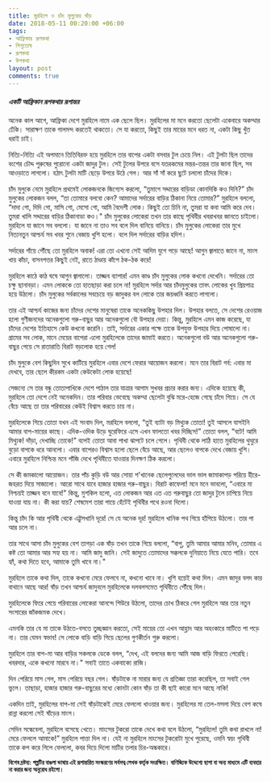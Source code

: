 ```yaml
---
title: মুরহিলে ও চাঁদ মুলুকের ষাঁড়
date: 2018-05-11 00:20:00 +06:00
tags:
- আফ্রিকার রূপকথা
- শিশুতোষ
- রূপকথা
- উপকথা
layout: post
comments: true
---
```

<h4><i>একটি আফ্রিকান রূপকথার রূপান্তর</i></h4>

অনেক কাল আগে, আফ্রিকা দেশে মুরহিলে নামে এক ছেলে ছিল। মুরহিলের মা মনে করতো ছেলেটা একেবারে অকম্মার ঢেঁকি। সারাক্ষণ তাকে গালমন্দ করতেই থাকতো। সে যা করতো, কিছুই তার মায়ের মনে ধরত না, একটা কিছু খুঁত ধরাই চাই।


নিত্যি-নিত্যি এই অপমানে তিতিবিরক্ত হয়ে মুরহিলে তার বাপের একটা বসবার টুল চেয়ে নিল। এই টুলটা ছিল তাদের বংশের চৌদ্দ পুরুষের পুরোনো একটা জাদুর টুল। সেই টুলের উপরে বসে যতরকমের মন্তর-তন্তর তার জানা ছিল, সব আওড়াতে লাগলো। হঠাৎ টুলটা মাটি ছেড়ে উপরে উঠে গেল। আর সাঁ সাঁ করে ছুটে চললো চাঁদের দিকে।


চাঁদ মুলুকে নেমে মুরহিলে প্রথমেই লোকজনকে জিগ্যেস করলো, “তুমাগে সদ্দারের বাড়িডা কোনদিকি কও দিনি?” চাঁদ মুলুকের লোকজন বলল, “তা তোমারে বলবো কেন? আমাদের সর্দারের বাড়ির ঠিকানা নিয়ে তোমার?” মুরহিলে বললো, “দাদা গো, দিদি গো, মাসি গো, মেসো গো, আমি বৈদেশী লোক। কিছুই তো চিনি না, তুমরা যা কবা আমি করে দেব। তুমরা খালি সদ্দারের বাড়ির ঠিকানাডা কও।" চাঁদ মুলুকের লোকেরা তখন তার কাছে পৃথিবীর খবরাখবর জানতে চাইলো। মুরহিলে যা জানে সব বললো। যা জানে না তাও সব বলে দিল বানিয়ে বানিয়ে। চাঁদ মুলুকের লোকেরা তার মুখে নিত্যনতুন আশ্চর্য সব খবর শুনে বেজায় খুশি হলো। বলে দিল সর্দারের বাড়ির হদিশ।


সর্দারের গাঁয়ে পৌঁছে তো মুরহিলে অবাক! এরা তো এখনো সেই আদিম যুগে পড়ে আছে! আগুন জ্বালাতে জানে না, মাংস খায় কাঁচা, বাসনপত্তর কিছুই নেই, রাতে ঠাণ্ডায় কাঁপে ঠক-ঠক করে!


মুরহিলে কাঠে কাঠ ঘষে আগুন জ্বালালো। তাজ্জব ব্যাপার! এমন কাণ্ড চাঁদ মুলুকের লোক কখনো দেখেনি। সর্দারের তো চক্ষু ছানাবড়া। এমন লোককে তো হাতছাড়া করা চলে না! মুরহিলে সর্দার আর চাঁদমুলুকের তাবৎ লোকের খুব প্রিয়পাত্র হয়ে উঠলো। চাঁদ মুলুকের সর্বকালের সবচেয়ে বড় জাদুকর বল লোকে তার জয়ধ্বনি করতে লাগলো।


তার এই আশ্চর্য কাজের জন্য চাঁদের দেশের মানুষেরা তাকে অনেককিছু উপহার দিল। উপহার বলতে, সে দেশের রেওয়াজ হলো গুণীজনদের অনেকগুলো গরু-বাছুর আর অনেকগুলো বৌ উপহার দেয়া। কিন্তু, মুরহিলে এমন কাজ করেছে, যা চাঁদের দেশের ইতিহাসে কেউ কখনো করেনি। তাই, সর্দারের একার পক্ষে তাকে উপযুক্ত উপহার দিয়ে পোষালো না। গ্রামের সব লোক, মানে মেয়ের বাপেরা এলো মুরহিলেকে তাদের জামাই করতে। অনেকগুলো বউ আর অনেকগুলো গরু-বাছুর পেয়ে সে রাতারাতি বিরাট বড়লোক হয়ে গেল!


চাঁদ মুলুকে বেশ কিছুদিন সুখে কাটিয়ে মুরহিলে এবার দেশে ফেরার আয়োজন করলো। মনে তার বিরাট গর্ব: এবার মা দেখবে, তার ছেলে কীরকম একটা কেউকেটা লোক হয়েছে!


সেজন্যে সে তার বন্ধু তোতাপাখিকে দেশে পাঠাল তার যাত্রার আগাম সুখবর প্রচার করার জন্য। এদিকে হয়েছে কী, মুরহিলে তো দেশে নেই অনেকদিন। তার পরিবার ভেবেছে অকম্মা ছেলেটা বুঝি মরে-হেজে গেছে চাঁদে গিয়ে। সে যে বেঁচে আছে তা তার পরিবারের কেউই বিশ্বাস করতে চায় না।


মুরহিলেকে গিয়ে তোতা যখন এই সংবাদ দিল, মরহিলে বললো, “তুই ব্যাটা বড় মিথ্যুক তোতা! তুই আসলে যাসইনি আমার বাপ-মায়ের কাছে। এদিক-ওদিক উড়ে ঘুরেফিরে এসে এখন ফালতো খবর দিচ্ছিস!” তোতা বলল, “বটে! আমি মিথ্যুক! দাঁড়া, দেখাচ্ছি তোকে!” বলেই তোতা আবা পাখা ঝাপটে চলে গেলে। পৃথিবী থেকে লাঠি হাতে মুরহিলের থুত্থুরে বুড়ো বাপকে ধরে আনলো। এবার বাপেরও বিশ্বাস হলো ছেলে বেঁচে আছে, আর ছেলেও বাপকে দেখে বেজায় খুশি। এবারে মুরহিলে নিশ্চিন্ত মনে পাঁজি দেখে পৃথিবীতে যাওয়ার দিনক্ষণ ঠিক করলো।


সে কী জমকালো আয়োজন। তার পাঁচ কুড়ি বউ আর সোয়া শ'খানেক ছেলেপুলেদের ভাল ভাল জামাকাপড় পরিয়ে হীরে-জহরত দিয়ে সাজালো। আরো সাথে যাবে হাজার হাজার গরু-বাছুর। বিরাট কাফেলা! মনে মনে ভাবলো, “এবারে মা নিশ্চয়ই তাজ্জব বনে যাবে!” কিন্তু, মুশকিল হলো, এত লোকজন আর এত এত গরুবাছুর তো জাদুর টুলে চাপিয়ে নিয়ে যাওয়া যায় না। কী করা যায়? শেষমেশ তারা পায়ে হেঁটেই পৃথিবীর পথে রওনা দিলো।


কিন্তু চাঁদ কি আর পৃথিবী থেকে এট্টুসখানি দূরে! সে যে অনেক দূর! মুরহিলে খানিক পথ গিয়ে হাঁপিয়ে উঠলো। তার পা আর চলে না।


তার সাথে আসা চাঁদ মুলুকের বেশ তাগড়া এক ষাঁড় তখন তাকে গিয়ে বললো, “বাপু, তুমি আমার আমার মনিব, তোমার এ কষ্ট তো আমার আর সহ্য হয় না। আমি জাদু জানি। সেই জাদুতে তোমাদের সক্কলকে দুনিয়াতে নিয়ে যেতে পারি। তবে হ্যাঁ, কথা দিতে হবে, আমাকে তুমি খাবে না।"


মুরহিলে তাকে কথা দিল, তাকে কখনো মেরে ফেলবে না, কখনো খাবে না। খুশি হয়েই কথা দিল। এমন জাদুর বলদ কার বাথানে আছে আর! ষাঁড় তখন আশ্চর্য জাদুবলে মুরহিলেকে দলবলসমেত পৃথিবীতে পৌঁছে দিল।


মুরহিলেকে ফিরে পেয়ে পরিবারের লোকেরা আনন্দে শিউরে উঠলো, তাদের চোখ ঠিকরে গেল মুরহিলে আর তার নতুন সংসারের জাঁকজমক দেখে।


এমনকি তার যে মা তাকে উঠতে-বসতে তুচ্ছজ্ঞান করতো, সেই মায়ের তো এখন আহ্লাদ আর অহংকারে মাটিতে পা পড়ে না। তার যেমন স্বভাব! সে লোকে বাড়ি বাড়ি গিয়ে ছেলের গুণকীর্তন শুরু করলো।


মুরহিলে তার বাপ-মা আর বাড়ির সকলকে ডেকে বলল, “দেখ, এই বলদের জন্য আমি আজ বাড়ি ফিরতে পেরেছি। খবরদার, একে কখনো মারবে না।" সবাই তাতে একবাক্যে রাজি।


দিন পেরিয়ে মাস গেল, মাস পেরিয়ে বছর গেল। ষাঁড়টাকে না মারার জন্য যে প্রতিজ্ঞা তারা করেছিল, তা সবাই গেল ভুলে। তাছাড়া, হাজার হাজার গরু-বাছুরের মধ্যে কোনটা কোন ষাঁড় তা কী ছাই কারো মনে আছে নাকি!


একদিন তাই, মুরহিলের বাপ-মা সেই ষাঁড়টাকেই মেরে ফেললো খাওয়ার জন্য। মুরহিলের মা তেল-মসলা দিয়ে বেশ কষে রান্না করলো সেই ষাঁড়ের মাংস।


সেদিন সন্ধেবেলা, মুরহিলে বসেছে খেতে। মাংসের টুকরো তাকে দেখে কথা বলে উঠলো, “মুরহিলে! তুমি কথা রাখলে না! মেরে ফেললে আমাকে!” মুরহিলে পাত্তা দিল না। যেই না মুরহিলে মাংসের টুকরোটা মুখে পুরেছে, ওমনি স্বয়ং পৃথিবী তাকে কপ করে গিলে ফেললো, কবর দিয়ে দিলো মাটির তলার চির-অন্ধকারে।

<small><strong>বিশেষ দ্রষ্টব্য: গল্পটির বাঙলা ভাষায় এই রূপান্তরিত সংস্করণের সর্বসত্ব লেখক কর্তৃক সংরক্ষিত। বাণিজ্যিক উদ্দেশ্যে ছাপা বা অন্য মাধ্যমে এটি ব্যবহার না করার জন্য অনুরোধ রইলো।</strong></small>
